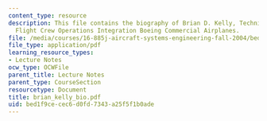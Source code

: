 ```yaml
---
content_type: resource
description: This file contains the biography of Brian D. Kelly, Technical Fellow,
  Flight Crew Operations Integration Boeing Commercial Airplanes.
file: /media/courses/16-885j-aircraft-systems-engineering-fall-2004/bed1f9cecec6d0fd7343a25f5f1b0ade_brian_kelly_bio.pdf
file_type: application/pdf
learning_resource_types:
- Lecture Notes
ocw_type: OCWFile
parent_title: Lecture Notes
parent_type: CourseSection
resourcetype: Document
title: brian_kelly_bio.pdf
uid: bed1f9ce-cec6-d0fd-7343-a25f5f1b0ade
---
```

